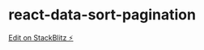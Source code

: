# react-data-sort-pagination

[Edit on StackBlitz ⚡️](https://stackblitz.com/edit/react-data-sort-pagination)